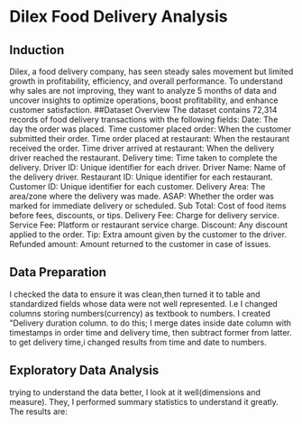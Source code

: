 # Dilex Food Delivery Analysis
## Induction
Dilex, a food delivery company, has seen steady sales movement but limited growth in profitability, efficiency, and overall performance. To understand why sales are not improving, they want to analyze 5 months of data and uncover insights to optimize operations, boost profitability, and enhance customer satisfaction.
##Dataset Overview 
The dataset contains 72,314 records of food delivery transactions with the following fields:
Date: The day the order was placed.
Time customer placed order: When the customer submitted their order.
Time order placed at restaurant: When the restaurant received the order.
Time driver arrived at restaurant: When the delivery driver reached the restaurant.
Delivery time: Time taken to complete the delivery.
Driver ID: Unique identifier for each driver.
Driver Name: Name of the delivery driver.
Restaurant ID: Unique identifier for each restaurant.
Customer ID: Unique identifier for each customer.
Delivery Area: The area/zone where the delivery was made.
ASAP: Whether the order was marked for immediate delivery or scheduled.
Sub Total: Cost of food items before fees, discounts, or tips.
Delivery Fee: Charge for delivery service.
Service Fee: Platform or restaurant service charge.
Discount: Any discount applied to the order.
Tip: Extra amount given by the customer to the driver.
Refunded amount: Amount returned to the customer in case of issues.
## Data Preparation
I checked the data to ensure it was clean,then turned it to table and standardized fields whose data were not well represented. I.e I changed columns storing numbers(currency) as textbook to numbers.
I created "Delivery duration column. to do this;
I merge dates inside date column with timestamps in order time and delivery time, then subtract former from latter. to get delivery time,i changed results from time and date to numbers.
## Exploratory Data Analysis
trying to understand the data better, I look at it well(dimensions and measure). They, I performed summary statistics to understand it greatly. The results are:

